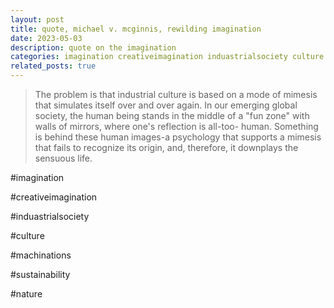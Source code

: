 ```yaml
---
layout: post
title: quote, michael v. mcginnis, rewilding imagination
date: 2023-05-03 
description: quote on the imagination
categories: imagination creativeimagination induastrialsociety culture machinations sustainability nature
related_posts: true
---
```



> The problem is that industrial culture is based on a mode of mimesis that simulates itself over and over again. In our emerging global society, the human being stands in the middle of a "fun zone" with walls of mirrors, where one's reflection is all-too- human. Something is behind these human images-a psychology that supports a mimesis that fails to recognize its origin, and, therefore, it downplays the sensuous life.

#imagination

#creativeimagination

#induastrialsociety

#culture

#machinations

#sustainability

#nature